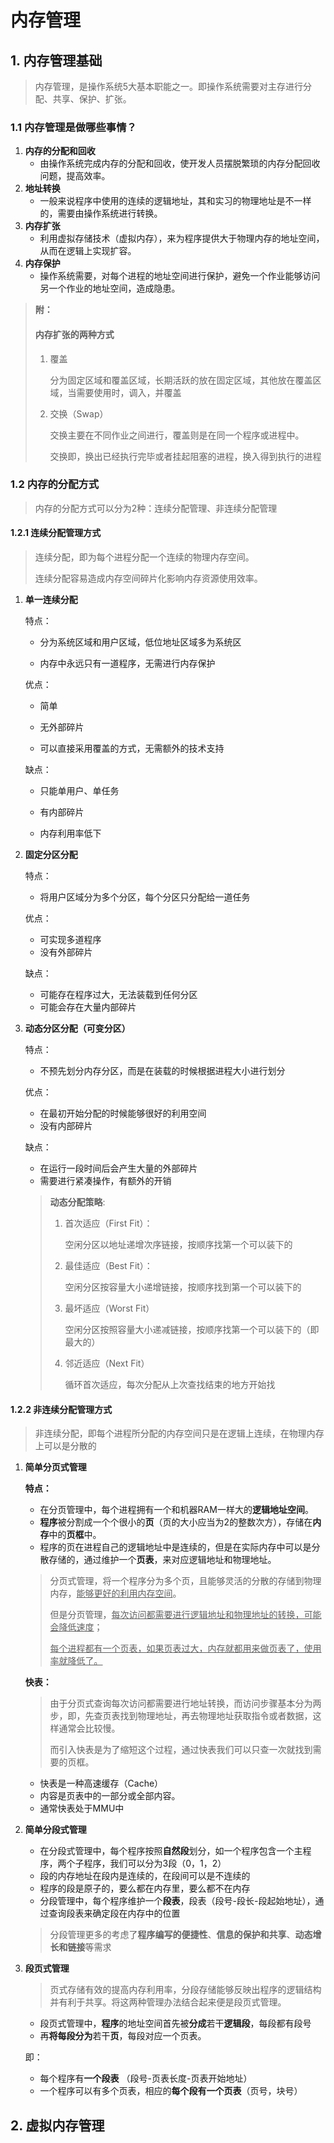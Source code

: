 # 内存管理

## 1. 内存管理基础

> 内存管理，是操作系统5大基本职能之一。即操作系统需要对主存进行分配、共享、保护、扩张。

### 1.1 内存管理是做哪些事情？

1. **内存的分配和回收**
   * 由操作系统完成内存的分配和回收，使开发人员摆脱繁琐的内存分配回收问题，提高效率。
2. **地址转换**
   * 一般来说程序中使用的连续的逻辑地址，其和实习的物理地址是不一样的，需要由操作系统进行转换。
3. **内存扩张**
   * 利用虚拟存储技术（虚拟内存），来为程序提供大于物理内存的地址空间，从而在逻辑上实现扩容。
4. **内存保护**
   * 操作系统需要，对每个进程的地址空间进行保护，避免一个作业能够访问另一个作业的地址空间，造成隐患。

> **附：**
>
> #### 内存扩张的两种方式
>
> 1. 覆盖
>
>    分为固定区域和覆盖区域，长期活跃的放在固定区域，其他放在覆盖区域，当需要使用时，调入，并覆盖
>
> 2. 交换（Swap）
>
>    交换主要在不同作业之间进行，覆盖则是在同一个程序或进程中。
>
>    交换即，换出已经执行完毕或者挂起阻塞的进程，换入得到执行的进程

### 1.2 内存的分配方式

> 内存的分配方式可以分为2种：连续分配管理、非连续分配管理

#### 1.2.1 连续分配管理方式

> 连续分配，即为每个进程分配一个连续的物理内存空间。
> 
> 连续分配容易造成内存空间碎片化影响内存资源使用效率。

1. **单一连续分配**
   
   特点：
   
   - 分为系统区域和用户区域，低位地址区域多为系统区
   
   - 内存中永远只有一道程序，无需进行内存保护
   
   优点：
   
   - 简单
   
   - 无外部碎片
   
   - 可以直接采用覆盖的方式，无需额外的技术支持
   
   缺点：
   
   - 只能单用户、单任务
   
   - 有内部碎片
   
   - 内存利用率低下

2. **固定分区分配**
   
   特点：
   
   - 将用户区域分为多个分区，每个分区只分配给一道任务
   
   优点：
   
   * 可实现多道程序
   * 没有外部碎片
   
   缺点：
   
   * 可能存在程序过大，无法装载到任何分区
   * 可能会存在大量内部碎片
   
3. **动态分区分配（可变分区）**

   特点：

   - 不预先划分内存分区，而是在装载的时候根据进程大小进行划分

   优点：

   - 在最初开始分配的时候能够很好的利用空间
   - 没有内部碎片

   缺点：

   - 在运行一段时间后会产生大量的外部碎片
   - 需要进行紧凑操作，有额外的开销

   > **动态分配策略**:
   >
   > 1. 首次适应（First Fit）：
   >
   >    空闲分区以地址递增次序链接，按顺序找第一个可以装下的
   >
   > 2. 最佳适应（Best Fit）：
   >
   >    空闲分区按容量大小递增链接，按顺序找到第一个可以装下的
   >
   > 3. 最坏适应（Worst Fit）
   >
   >    空闲分区按照容量大小递减链接，按顺序找第一个可以装下的（即最大的）
   >
   > 4. 邻近适应（Next Fit）
   >
   >    循环首次适应，每次分配从上次查找结束的地方开始找

#### 1.2.2 非连续分配管理方式

> 非连续分配，即每个进程所分配的内存空间只是在逻辑上连续，在物理内存上可以是分散的

1. **简单分页式管理**

   **特点：**

   - 在分页管理中，每个进程拥有一个和机器RAM一样大的**逻辑地址空间**。
   - **程序**被分割成一个个很小的**页**（页的大小应当为2的整数次方），存储在**内存**中的**页框**中。
   - 程序的页在进程自己的逻辑地址中是连续的，但是在实际内存中可以是分散存储的，通过维护一个**页表**，来对应逻辑地址和物理地址。

   > 分页式管理，将一个程序分为多个页，且能够灵活的分散的存储到物理内存，<u>能够更好的利用内存空间</u>。
   >
   > 但是分页管理，<u>每次访问都需要进行逻辑地址和物理地址的转换，可能会降低速度</u>；
   >
   > <u>每个进程都有一个页表，如果页表过大，内存就都用来做页表了，使用率就降低了。</u>

   **快表：**

   > 由于分页式查询每次访问都需要进行地址转换，而访问步骤基本分为两步，即，先查页表找到物理地址，再去物理地址获取指令或者数据，这样通常会比较慢。
   >
   > 而引入快表是为了缩短这个过程，通过快表我们可以只查一次就找到需要的页框。

   - 快表是一种高速缓存（Cache）
   - 内容是页表中的一部分或全部内容。
   - 通常快表处于MMU中

2. **简单分段式管理**

   * 在分段式管理中，每个程序按照**自然段**划分，如一个程序包含一个主程序，两个子程序，我们可以分为3段（0，1，2）
   * 段的内存地址在段内是连续的，在段间可以是不连续的
   * 程序的段是原子的，要么都在内存里，要么都不在内存
   * 分段管理中，每个程序维护一个**段表**，段表（段号-段长-段起始地址），通过查询段表来确定段在内存中的位置

   > 分段管理更多的考虑了**程序编写的便捷性**、**信息的保护和共享**、**动态增长和链接**等需求

3. **段页式管理**

   > 页式存储有效的提高内存利用率，分段存储能够反映出程序的逻辑结构并有利于共享。将这两种管理办法结合起来便是段页式管理。

   * 段页式管理中，**程序**的地址空间首先被**分成**若干**逻辑段**，每段都有段号
   * 再**将每段分为**若干**页**，每段对应一个页表。

   即：

   - 每个程序有**一个段表** （段号-页表长度-页表开始地址）
   - 一个程序可以有多个页表，相应的**每个段有一个页表**（页号，块号）

## 2. 虚拟内存管理

